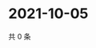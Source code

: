 # 2021-10-05

共 0 条

<!-- BEGIN -->
<!-- 最后更新时间 Tue Oct 05 2021 05:15:35 GMT+0800 (China Standard Time) -->

<!-- END -->
